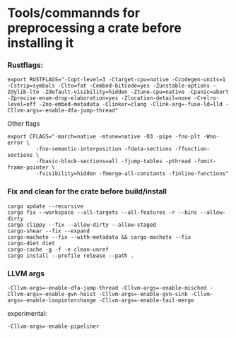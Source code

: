 # Tools/commannds for preprocessing a crate before installing it

### Rustflags:
```
export RUSTFLAGS="-Copt-level=3 -Ctarget-cpu=native -Ccodegen-units=1 -Cstrip=symbols -Clto=fat -Cembed-bitcode=yes -Zunstable-options -Zdylib-lto -Zdefault-visibility=hidden -Ztune-cpu=native -Cpanic=abort -Zprecise-enum-drop-elaboration=yes -Zlocation-detail=none -Crelro-level=off -Zno-embed-metadata -Clinker=clang -Clink-arg=-fuse-ld=lld -Cllvm-args=-enable-dfa-jump-thread"
```

Other flags
```
export CFLAGS="-march=native -mtune=native -O3 -pipe -fno-plt -Wno-error \
         -fno-semantic-interposition -fdata-sections -ffunction-sections \
         -fbasic-block-sections=all -fjump-tables -pthread -fomit-frame-pointer \
         -fvisibility=hidden -fmerge-all-constants -finline-functions"
```

### Fix and clean for the crate before build/install
```
cargo update --recursive
cargo fix --workspace --all-targets --all-features -r --bins --allow-dirty
cargo clippy --fix --allow-dirty --allow-staged
cargo-shear --fix --expand
cargo-machete --fix --with-metadata && cargo-machete --fix
cargo-diet diet
cargo-cache -g -f -e clean-unref
cargo install --profile release --path .
```

### LLVM args
```
-Cllvm-args=-enable-dfa-jump-thread -Cllvm-args=-enable-misched -Cllvm-args=-enable-gvn-hoist -Cllvm-args=-enable-gvn-sink -Cllvm-args=-enable-loopinterchange -Cllvm-args=-enable-tail-merge
```
experimental:
```
-Cllvm-args=-enable-pipeliner
```
